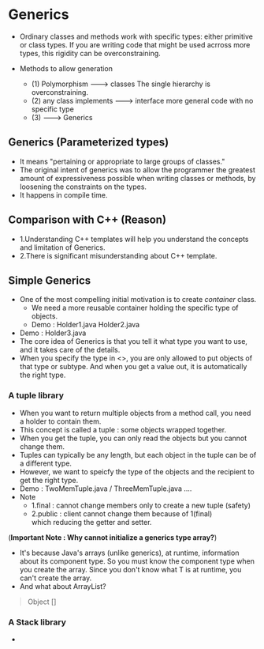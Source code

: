 # Generics

- Ordinary classes and methods work with specific types:  either
  primitive or class types. If you are writing code that might be
  used acrross more types, this rigidity can be overconstraining.

- Methods to allow generation
    - (1) Polymorphism ---> classes
        The single hierarchy is overconstraining.
    - (2) any class implements ---> interface
        more general code with no specific type
    - (3)                  ---> Generics

## Generics (Parameterized types)

- It means "pertaining or appropriate to large groups of classes."
- The original intent of generics was to allow the programmer 
  the greatest amount of expressiveness possible when writing 
  classes or methods, by loosening the constraints on the types.
- It happens in compile time.

## Comparison with C++ (Reason)

- 1.Understanding C++ templates will help you understand the concepts
    and limitation of Generics.
- 2.There is significant misunderstanding about C++ template.

## Simple Generics

- One of the most compelling initial motivation is to create _container_ class.
    - We need a more reusable container holding the specific type of objects.
    - Demo :             Holder1.java               Holder2.java   
- Demo : Holder3.java
- The core idea of Generics is that you tell it what type you want to use, 
    and it takes care of the details.
- When you specify the type in <>, you are only allowed to put objects of that type or subtype.
    And when you get a value out, it is automatically the right type.
    
### A tuple library

- When you want to return multiple objects from a method call, you need a holder to contain them.
- This concept is called a tuple : some objects wrapped together.
- When you get the tuple, you can only read the objects but you cannot change them.
- Tuples can typically be any length, but each object in the tuple can be of a different type.
- However, we want to speicfy the type of the objects and the recipient to get the right type.
- Demo : TwoMemTuple.java / ThreeMemTuple.java .... 
- Note
    - 1.final : cannot change members only to create a new tuple (safety)
    - 2.public : client cannot change them because of 1(final)  
                which reducing the getter and setter.

(__Important Note : Why cannot initialize a generics type array?__)
- It's because Java's arrays (unlike generics), at runtime, information about its component type.
  So you must know the component type when you create the array. 
  Since you don't know what T is at runtime, you can't create the array.
- And what about ArrayList<T>?  
> Object [] 

### A Stack library

- 

